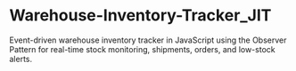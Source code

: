 # Warehouse-Inventory-Tracker_JIT
Event-driven warehouse inventory tracker in JavaScript using the Observer Pattern for real-time stock monitoring, shipments, orders, and low-stock alerts.
